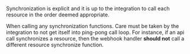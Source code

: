 Synchronization is explicit and it is up to the integration to call each
resource in the order deemed appropriate.

When calling any synchronization functions. Care must be taken by the
integration to not get itself into ping-pong call loop. For instance, if an api
call synchronizes a resource, then the webhook handler __should not__ call a
different resource synchronize function.
